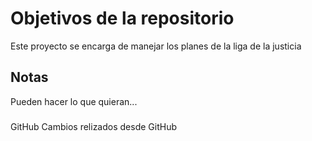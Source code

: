 # Objetivos de la repositorio

Este proyecto se encarga de manejar los planes de la liga de la justicia


## Notas
Pueden hacer lo que quieran...

###
GitHub
Cambios relizados desde GitHub
